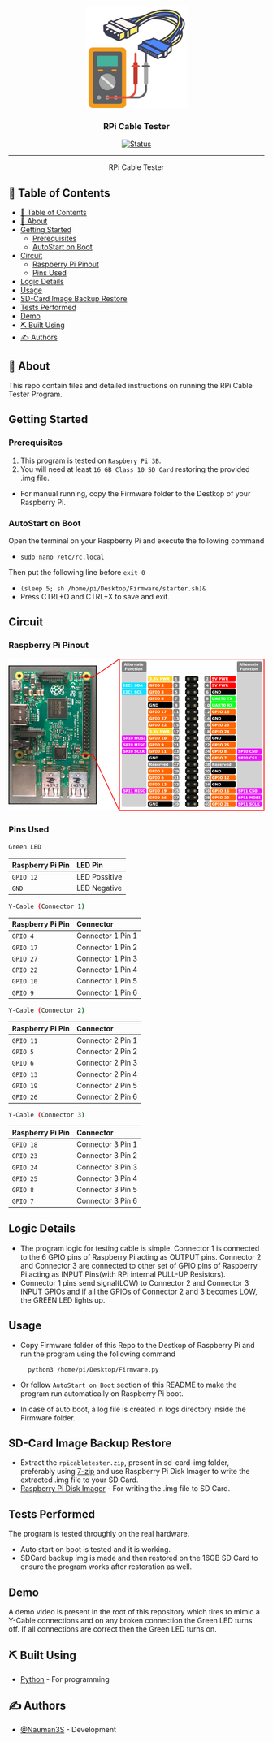 <p align="center">
  <a href="" rel="noopener">
 <img width=200px height=200px src="temp/cableTester.png" alt="Project logo"></a>
</p>

<h3 align="center">RPi Cable Tester</h3>

<div align="center">

[![Status](https://img.shields.io/badge/status-active-success.svg)]()


</div>

---


<p align="center"> RPi Cable Tester
    <br> 
</p>

## 📝 Table of Contents

- [📝 Table of Contents](#-table-of-contents)
- [🧐 About <a name = "about"></a>](#-about-)
- [Getting Started <a name = "getting_started"></a>](#getting-started-)
  - [Prerequisites](#prerequisites)
  - [AutoStart on Boot<a name = "Installation"></a>](#autostart-on-boot)
- [Circuit <a name = "circuit"></a>](#circuit-)
  - [Raspberry Pi Pinout](#raspberry-pi-pinout)
  - [Pins Used](#pins-used)
- [Logic Details <a name = "logic"></a>](#logic-details-)
- [Usage <a name = "usage"></a>](#usage-)
- [SD-Card Image Backup Restore <a name = "restore_backup"></a>](#sd-card-image-backup-restore-)
- [Tests Performed <a name = "tests"></a>](#tests-performed-)
- [Demo <a name = "demo"></a>](#demo-)
- [⛏️ Built Using <a name = "built_using"></a>](#️-built-using-)
- [✍️ Authors <a name = "authors"></a>](#️-authors-)


## 🧐 About <a name = "about"></a>

This repo contain files and detailed instructions on running the RPi Cable Tester Program.


## Getting Started <a name = "getting_started"></a>

### Prerequisites

1. This program is tested on `Raspbery Pi 3B`.
2. You will need at least `16 GB Class 10 SD Card` restoring the provided .img file.
  
- For manual running, copy the Firmware folder to the Destkop of your Raspberry Pi.


### AutoStart on Boot<a name = "Installation"></a>

Open the terminal on your Raspberry Pi and execute the following command

- ```sudo nano /etc/rc.local```

Then put the following line before `exit 0` 
-  ```(sleep 5; sh /home/pi/Desktop/Firmware/starter.sh)&```
-   Press CTRL+O and CTRL+X to save and exit.

## Circuit <a name = "circuit"></a>

### Raspberry Pi Pinout

[![PinOut](temp/rpi.png)](https://i.stack.imgur.com/VEBEs.png)

### Pins Used

```bash
Green LED
```
| Raspberry Pi Pin | LED Pin | 
| :---  | :--- |
| `GPIO 12` | LED Possitive |
| `GND` | LED Negative|


```bash
Y-Cable (Connector 1)
```
| Raspberry Pi Pin | Connector | 
| :---  | :--- |
| `GPIO 4` | Connector 1 Pin 1 |
| `GPIO 17` | Connector 1 Pin 2  |
| `GPIO 27` | Connector 1 Pin 3  |
| `GPIO 22` | Connector 1 Pin 4  |
| `GPIO 10` | Connector 1 Pin 5  |
| `GPIO 9` |Connector 1 Pin 6  |

```bash
Y-Cable (Connector 2)
```
| Raspberry Pi Pin | Connector | 
| :---  | :--- |
| `GPIO 11` | Connector 2 Pin 1 |
| `GPIO 5` | Connector 2 Pin 2  |
| `GPIO 6` | Connector 2 Pin 3  |
| `GPIO 13` | Connector 2 Pin 4  |
| `GPIO 19` | Connector 2 Pin 5  |
| `GPIO 26` |Connector 2 Pin 6  |



```bash
Y-Cable (Connector 3)
```
| Raspberry Pi Pin | Connector | 
| :---  | :--- |
| `GPIO 18` | Connector 3 Pin 1 |
| `GPIO 23` | Connector 3 Pin 2  |
| `GPIO 24` | Connector 3 Pin 3  |
| `GPIO 25` | Connector 3 Pin 4  |
| `GPIO 8` | Connector 3 Pin 5  |
| `GPIO 7` |Connector 3 Pin 6  |

## Logic Details <a name = "logic"></a>

-   The program logic for testing cable is simple. Connector 1 is connected to the 6 GPIO pins of Raspberry Pi acting as OUTPUT pins. Connector 2 and Connector 3 are connected to other set of GPIO pins of Raspberry Pi acting as INPUT Pins(with RPi internal PULL-UP Resistors). 
-   Connector 1 pins send signal(LOW) to Connector 2 and Connector 3 INPUT GPIOs and if all the GPIOs of Connector 2 and 3 becomes LOW, the GREEN LED lights up.
## Usage <a name = "usage"></a>

- Copy Firmware folder of this Repo to the Destkop of Raspberry Pi and run the program using the following command
        
        python3 /home/pi/Desktop/Firmware.py

- Or follow `AutoStart on Boot` section of this README to make the program run automatically on Raspberry Pi boot.
- In case of auto boot, a log file is created in logs directory inside the Firmware folder.
## SD-Card Image Backup Restore <a name = "restore_backup"></a>

- Extract the `rpicabletester.zip`, present in sd-card-img folder, preferably using [7-zip](https://www.7-zip.org/) and use Raspberry Pi Disk Imager to write the extracted .img file to your SD Card.
- [Raspberry Pi Disk Imager](https://www.raspberrypi.com/software/) - For writing the .img file to SD Card.
  
## Tests Performed <a name = "tests"></a>

The program is tested throughly on the real hardware.
- Auto start on boot is tested and it is working.
- SDCard backup img is made and then restored on the 16GB SD Card to ensure the program works after restoration as well.
## Demo <a name = "demo"></a>

A demo video is present in the root of this repository which tires to mimic a Y-Cable connections and on any broken connection the Green LED turns off. If all connections are correct then the Green LED turns on.
## ⛏️ Built Using <a name = "built_using"></a>

- [Python](https://www.python.org/) - For programming
  

## ✍️ Authors <a name = "authors"></a>

- [@Nauman3S](https://github.com/Nauman3S) - Development
